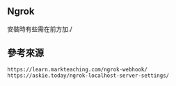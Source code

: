 ## Ngrok

安裝時有些需在前方加./



## 參考來源
```
https://learn.markteaching.com/ngrok-webhook/
https://askie.today/ngrok-localhost-server-settings/
```